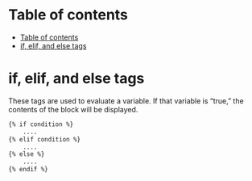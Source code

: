 # Table of contents
- [Table of contents](#table-of-contents)
- [if, elif, and else tags](#if-elif-and-else-tags)

# if, elif, and else tags 
These tags are used to evaluate a variable. If that variable is “true,” the contents of the block will be displayed.

```html
{% if condition %}
    ....
{% elif condition %}
    ....
{% else %}
    ....
{% endif %}
```
